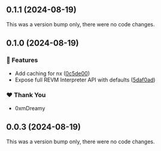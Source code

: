 ## 0.1.1 (2024-08-19)

This was a version bump only, there were no code changes.

## 0.1.0 (2024-08-19)


### 🚀 Features

- Add caching for nx ([0c5de00](https://github.com/0xmDreamy/revm-interpreter-js/commit/0c5de00))
- Expose full REVM Interpreter API with defaults ([5daf0ad](https://github.com/0xmDreamy/revm-interpreter-js/commit/5daf0ad))

### ❤️  Thank You

- 0xmDreamy

## 0.0.3 (2024-08-19)

This was a version bump only, there were no code changes.